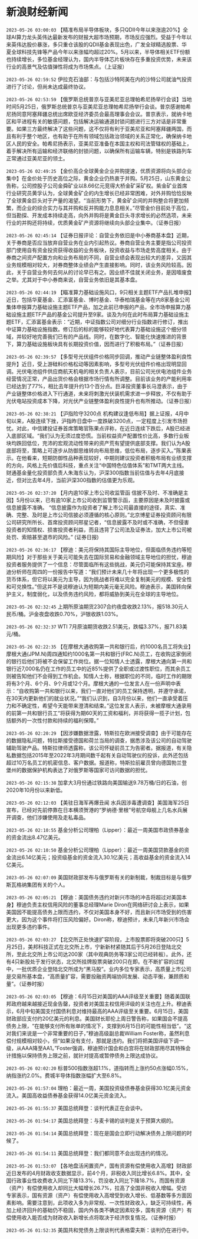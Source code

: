 # 新浪财经新闻
`2023-05-26 03:00:03` 【精准布局半导体板块，多只QDII今年以来涨逾20%】全球AI算力龙头英伟达最新发布的财报大超市场预期，市场反应强烈。受益于今年以来英伟达股价暴涨，多只重仓该股的QDII基金表现出色，广发全球精选股票、华夏全球科技先锋等产品今年以来涨幅均超过20%。5月以来，半导体相关ETF份额也持续增长，多位基金经理认为，国内半导体芯片板块存在多重投资优势，未来该行业的高景气及估值弹性将成为市场焦点。（上证报）

`2023-05-26 02:59:52` 伊拉克石油部：与包括沙特阿美在内的沙特公司就油气投资进行了讨论，但尚未达成最终协议。

`2023-05-26 02:53:59` 【俄罗斯总统普京与亚美尼亚总理帕希尼扬举行会谈】当地时间5月25日，俄罗斯总统普京与亚美尼亚总理帕希尼扬举行会谈。普京感谢帕希尼扬同意阿塞拜疆总统出席欧亚经济委员会最高理事会会议。普京表示，就纳卡地区和平进程有关的敏感问题，包括解决运输通道封锁问题进行三方对话是非常重要。如果三方最终解决了这些问题，这不仅将有利于亚美尼亚和阿塞拜疆两国，而且有利于整个地区，也有助于在所有领域包括政治领域的关系正常化，确保纳卡地区人民的安全。帕希尼扬表示，亚美尼亚准备在本国主权和司法管辖权的基础上，着手解决所有运输和经济联络的封锁问题，以确保所有运输车辆，特别是铁路列车正常通过亚美尼亚的领土。

`2023-05-26 02:49:25` 【金价高企全球黄金企业并购提速，优质资源将向头部企业集中】在金价处于历史高位之际，黄金企业仍热衷于并购。5月25日，山东黄金公告称，公司控股子公司金舜矿业以8.66亿元竞得大桥金矿采矿权。紫金矿业首席行业研究员黄孚认为，全球黄金矿企的内生增长已经非常困难，对外并购恰恰反映了全球黄金巨头对于产量的渴望。“当前形势下，黄金矿企间的并购整合将更加频繁，而企业的综合实力与其并购和反并购能力息息相关。”尽管金价目前处于高位，但当勘探、开发成本持续走高，向外并购将是黄金巨头寻求增长的必然选项，未来行业的并购还将持续，优质黄金矿产资源将继续向头部企业集中。（证券日报）

`2023-05-26 02:45:14` 【证券日报评论：自营业务依旧是中小券商基本盘】近期，关于券商是否应当放弃自营业务在业内引起热议。券商自营业务主要是指公司投资部门使用自有资金投资获得收益的业务板块，投资收益与市场走势高度相关。由于券商之间资产配置方向和业务布局的不同，自营业绩会表现出较大的差异，又因其业务规模相对较大，对券商整体业绩会产生直接影响。同时，该业务风险较高。因此，关于自营业务何去何从的讨论早已有之。因业绩不佳就关闭业务，是因噎废食之举。尤其对于中小券商来说，自营业务依旧是其基本盘。

`2023-05-26 02:44:19` 【瞄准算力基础设施风口，9只相关主题ETF产品扎堆申报】近日，包括华夏基金、汇添富基金、博时基金、华泰柏瑞基金等在内8家基金公司集体申报算力基础设施主题ETF产品，加之此前已申报的产品，全市场申报算力基础设施主题ETF产品的基金公司提升至9家。谈及为何在此时布局算力基础设施主题ETF，汇添富基金表示：“近期，中证指数公司对细分行业指数进行修订，推出中证算力基础设施指数。修订后的标的能够较好地代表算力基础设施这个细分领域，并较好地完善我们已有的产品线。同时，在数字化、智能化快速推进的背景下，算力基础设施板块具有长期投资价值，因而进行了积极布局。”（证券日报）

`2023-05-26 02:39:57` 【多型号光伏组件价格同步回调，推动产业链整体盈利良性提升】近日，受上游硅料价格松动等因素影响，多型号光伏组件价格出现明显回调。光伏电池组件供应商航天机电的相关负责人表示，目前公司光伏电池组件业务经营情况正常，产品出货价格会根据市场行情有所调整。目前该业务的产能利用率已经达到了77%，相比去年提升约13个百分点。巨泽投资董事长马澄表示，由于产业链整体价格进入下行通道，未来将刺激光伏装机需求进一步释放，不仅有助于光伏电站投资成本下降，对光伏产业链整体盈利良性提升也有所推动。（证券日报）

`2023-05-26 02:38:21` 【沪指险守3200点 机构建议逢低布局】据上证报，4月中旬以来，A股连续下挫，沪指昨日盘中一度跌破3200点，一定程度上引发市场担忧。对此，中信建投证券首席策略官陈果点评称，在近日连续下跌后，A股已经进入底部区域。“我们认为无须过度恐慌。当前权益资产配置性价比高，多数行业板块均跌回低位，充沛的宏观流动性带来的资产荒有望提供底部支撑。我们认为A股底部将至，策略上可逐步从防御思维转向布局思维，低位布局，逐步买入。”陈果表示。在他看来，短期防御性品种表现较好，中期则建议投资者积极布局有业绩支撑的方向，风格上先价值后科技，重点关注“中国特色估值体系”和TMT两大主线。财通基金量化投资部负责人朱海东认为，沪深300指数当前估值与去年4月底接近，但对比去年4月，当前沪深300指数的估值更为乐观。

`2023-05-26 02:37:20` 【月内逾10家上市公司收监管函 信披不及时、不准确是主因】5月份以来，已有逾10家上市公司收到监管警示函，主要原因是未及时披露或信息披露不准确。 “信息披露作为投资者了解上市公司最直接的途径，真实、准确、完整、及时是上市公司信披必须遵循的核心原则。”北京博星证券投资顾问有限公司研究所所长、首席投资顾问邢星记者，“信息披露不及时或不准确，不但侵害投资者的知情权、损害投资者利益，而且违背了公司法及证券法，加大上市公司被处罚、索赔甚至退市的风险。” (证券日报)

`2023-05-26 02:36:17` 【穆迪：美元将保持其国际主导地位，但面临债务违约等短期风险】对于那些关于美元可能失去在国际贸易和金融领域主导地位的担忧，穆迪投资者服务提供了一个信息：尽管面临所有这些挑战，美元仍可能保持其宝座。穆迪分析师在周四的一份报告中写道：“我们预计未来几十年将出现一个更多极性的货币体系，但它将以美元为主导，因为挑战者将难以完全复制美元的规模、安全性和可兑换性。”但这并不是说穆迪认为短期内美元毫无风险。穆迪表示，美国转向保护主义，制度弱化，以及债务违约风险，都将威胁到美元在全球的主导地位。

`2023-05-26 02:32:45` 上期所原油期货2307合约夜盘收跌2.13%，报518.30元人民币/桶。沪金夜盘收跌0.70%，沪银收跌1.03%。

`2023-05-26 02:32:37` WTI 7月原油期货收跌2.51美元，跌幅3.37%，报71.83美元/桶。

`2023-05-26 02:22:35` 【在摩根大通收购第一共和银行后，约1000名员工将失业】摩根大通(JPM.N)周四通知约1000名第一共和银行(FRC.N)员工，在收购这家倒闭的银行后他们将被不会保留工作岗位。据一位知情人士透露，摩根大通向第一共和银行近7,000名仍在工作的员工中的近85%提供了全职或过渡性职位，而其余员工则被告知他们不会得到工作机会。知情人士称，根据职位的不同，临时工作的期限将有3个月、6个月、9个月或12个月。摩根大通的一位发言人在一份声明中表示：“自收购第一共和银行以来，我们一直对他们的员工保持透明，并遵守承诺，在30天内更新他们的就业状况。”“我们认识到，自3月份以来，他们一直承受着压力和不确定性，希望今天能带来澄清和结束。”这位发言人表示，未被摩根大通录用的前第一共和银行员工“将获得为期60天的工资和福利，并将获得一揽子计划，包括额外的一次性付款和持续的福利保障。”

`2023-05-26 02:20:29` 【因涉嫌数据泄露，特斯拉在欧洲接受调查】由于可能存在的数据隐私问题，特拉斯接受德国和荷兰当局的调查，据悉涉及该公司的自动驾驶辅助驾驶产品。特斯拉律师透露称，该公司怀疑前员工为告密者。据报道，有关隐私数据包括2015年至2022年3月期间数千起有关自动驾驶仪的投诉，此外还包括超过10万名员工的机密信息、客户数据。报道称，特斯拉前雇员曾向德国勃兰登堡州的数据保护机构表达了对俄罗斯等国家可访问数据的担忧。

`2023-05-26 02:15:38` 加拿大3月份通过铁路向美国输送9.78万桶/日的石油，创2020年10月份以来新低。

`2023-05-26 02:12:03` 【美驻日海军再爆丑闻 水兵因涉毒遭调查】美国海军25日宣布，已经对先前停靠在日本横须贺港的“罗纳德·里根”号航空母舰上几名水兵展开调查，他们涉嫌使用及走私毒品。

`2023-05-26 02:10:55` 基金分析公司理柏（Lipper）：最近一周美国市政债券基金的资金流出8.47亿美元。

`2023-05-26 02:10:50` 基金分析公司理柏（Lipper）：最近一周美国贷款基金的资金流出6.14亿美元；投资级基金的资金流入30.1亿美元；高收益基金的资金流入14亿美元。

`2023-05-26 02:07:09` 美国财政部发布与俄罗斯有关的新制裁，制裁目标是与俄罗斯瓦格纳集团有关的个人。

`2023-05-26 02:05:21` 【穆迪：美国债务违约对新兴市场的冲击将超过对美国本身】穆迪负责主权信用风险的董事总经理Marie Diron在网络研讨会上表示，如果美国因不能提高债务上限而违约，不仅对美国本身不好，而且新兴市场受到的伤害更大，因为这个事件将打压风险偏好。Diron称，穆迪预计，未来几年新兴市场会出现更多违约事件。

`2023-05-26 02:03:27` 【北交所正处快速扩容阶段，上市股票即将突破200只】5月25日，美邦科技正式在北交所上市，宁新新材紧随其后于5月26日登陆北交所，至此北交所上市公司达200家（其中观典防务等3家公司已经转板）。此外，还有4只新股处于发行状态，北交所挂牌股票突破200只在即。在不断扩容的过程中，一批优质企业登陆北交所成为“黑马股”。业内多位专家表示，高质量上市公司是交易所基本盘，“高质量扩容，需要投融资两端协同发展、动态平衡，兼顾质和量”。（证券时报）

`2023-05-26 02:03:05` 【穆迪：6月15日对美国的AAA评级至关重要】随着美国联邦政府越来越接近现金告罄，投资者对美国主权信用评级的关注也在上升。穆迪表示，6月中旬美国支付国债利息对维持最高的AAA评级至关重要。6月15日，美国财政部应支付约20亿美元的利息。美国财长耶伦上周日警告称，如果国会不提高债务上限，“在能够支付所有账单的情况下，支撑到6月15日的可能性相当低”。“这对我们来说是一个非常重要的日子，”穆迪高级副总裁William Foster称，虽然利息偿付规模相对较小，但“如果没有支付，那就是违约。我们将把美国评级下调一级，从AAA降至AA1。”Foster强调，穆迪预计国会和白宫将在财政部用尽其特殊会计措施以保持债务上限之前，就针对提高或暂停债务上限达成协议。

`2023-05-26 02:02:20` 标普500指数涨超1.1%，道指转而上涨约50点涨幅0.15%，纳指涨约2.0%。费城半导体指数涨幅扩大至6.8%。

`2023-05-26 01:57:04` 理柏：最近一周，美国投资级债券基金获得30.1亿美元资金流入。美国高收益债券基金获得14.0亿美元资金流入。

`2023-05-26 01:55:37` 美国总统拜登：谈判代表正在会谈中。

`2023-05-26 01:54:17` 美国总统拜登：与麦卡锡的谈判是关于预算大纲的。

`2023-05-26 01:54:14` 美国总统拜登：现在是国会立即行动解决债务上限问题的时候了。

`2023-05-26 01:54:11` 美国总统拜登：我们都同意不会出现违约的情况。

`2023-05-26 01:53:07` 【各地盘活闲置资产，国有资源有偿使用收入高增】财政部近日发布的4月财政收支数据显示，前4个月，非税收入同比增长6.8%。其中，全国行政事业性收费收入同比下降13.3%，罚没收入同比下降18.7%，而国有资源（资产）有偿使用收入却同比大幅增长26.7%，拉高了全国非税收入增幅。受访专家表示，国有资源（资产）有偿使用收入高增受到收入增长、低基数等多方面因素影响。需要注意到，此项收入多为非常规、一次性财政收入，缺乏可持续性，再加上经济回升的基础仍不稳固，国内外各类不确定因素较多，国有资源（资产）有偿使用收入能否成为财政收入新增长点将取决于经济恢复情况。（证券时报）

`2023-05-26 01:52:35` 美国共和党债务上限谈判代表格雷夫斯：谈判仍在进行中。

